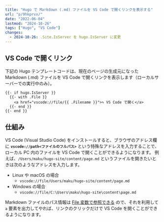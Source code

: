 ```yaml
---
title: "Hugo で Markdown (.md) ファイルを VS Code で開くリンクを表示する"
url: "p/9hkprvx/"
date: "2022-06-04"
lastmod: "2024-10-26"
tags: ["Hugo", "VS Code"]
changes:
  - 2024-10-26: .Site.IsServer を hugo.IsServer に変更
---
```


VS Code で開くリンク
----

下記の Hugo テンプレートコードは、現在のページの生成元になった Markdown (.md) ファイルを VS Code で開くリンクを表示します（ローカルサーバーでの実行中のみ）。

```go-html-template
{{- if hugo.IsServer }}
  {{- with .File }}
    <a href="vscode://file/{{ .Filename }}">✎ VS Code で開く</a>
  {{- end }}
{{- end }}
```


仕組み
----

VS Code (Visual Studio Code) をインストールすると、ブラウザのアドレス欄に __`vscode://path<ファイルのフルパス>`__ という特殊なアドレスを入力することで、ローカル PC 内のファイルを VS Code で開くことができるようになります。
例えば、`/Users/maku/hugo-site/content/page.md` というファイルを開きたいときは次のようなアドレスを入力します。

- Linux や macOS の場合
  - `vscode://file/Users/maku/hugo-site/content/page.md`
- Windows の場合
  - `vscode://file/C:\Users\maku\hugo-site\content\page.md`

Markdown ファイルのパス情報は [File 変数で参照できる](/p/8env4bi/) ので、それを利用して `a` 要素を出力してやれば、リンクのクリックだけで VS Code を開くことができるようになります。

